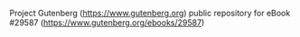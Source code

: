 Project Gutenberg (https://www.gutenberg.org) public repository for eBook #29587 (https://www.gutenberg.org/ebooks/29587)
